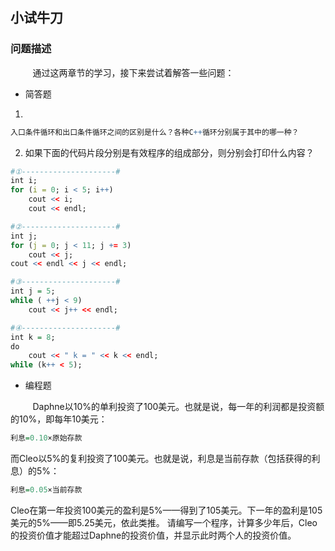 ## 小试牛刀

### 问题描述

&nbsp;&nbsp;&nbsp;&nbsp;&nbsp;&nbsp;&nbsp;&nbsp;
通过这两章节的学习，接下来尝试着解答一些问题：

* 简答题

1.

```r
入口条件循环和出口条件循环之间的区别是什么？各种C++循环分别属于其中的哪一种？
```

2. 如果下面的代码片段分别是有效程序的组成部分，则分别会打印什么内容？

```r
#①---------------------#
int i;
for (i = 0; i < 5; i++)
	cout << i;
	cout << endl;

#②---------------------#
int j;
for (j = 0; j < 11; j += 3)
	cout << j;
cout << endl << j << endl;

#③---------------------#
int j = 5;
while ( ++j < 9)
	cout << j++ << endl;

#④---------------------#
int k = 8;
do
	cout << " k = " << k << endl;
while (k++ < 5);

```

* 编程题

&nbsp;&nbsp;&nbsp;&nbsp;&nbsp;&nbsp;&nbsp;&nbsp;
Daphne以10%的单利投资了100美元。也就是说，每一年的利润都是投资额的10%，即每年10美元：

```r
利息=0.10×原始存款
```

而Cleo以5%的复利投资了100美元。也就是说，利息是当前存款（包括获得的利息）的5%：

```r
利息=0.05×当前存款
```

Cleo在第一年投资100美元的盈利是5%——得到了105美元。下一年的盈利是105美元的5%——即5.25美元，依此类推。
请编写一个程序，计算多少年后，Cleo的投资价值才能超过Daphne的投资价值，并显示此时两个人的投资价值。


